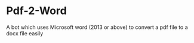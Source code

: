 # Pdf-2-Word
A bot which uses Microsoft word (2013 or above) to convert a pdf file to a docx file easily 
